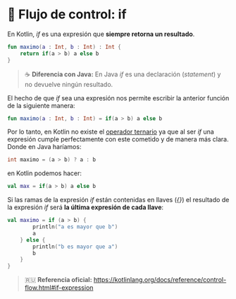 # :twisted_rightwards_arrows: Flujo de control: if

En Kotlin, _if_ es una expresión que **siempre retorna un resultado**.

```kotlin
fun maximo(a : Int, b : Int) : Int {
    return if(a > b) a else b
}
```

>:coffee: **Diferencia con Java:** En Java _if_ es una declaración (_statement_) y no devuelve ningún resultado.

El hecho de que _if_ sea una expresión nos permite escribir la anterior función de la siguiente manera:

```kotlin
fun maximo(a : Int, b : Int) = if(a > b) a else b
```

Por lo tanto, en Kotlin no existe el [operador ternario](https://es.wikipedia.org/wiki/Operador_ternario#Java.2C_JSP) ya que al ser _if_ una expresión cumple perfectamente con este cometido y de manera más clara. Donde en Java haríamos:

```java
int maximo = (a > b) ? a : b
```

en Kotlin podemos hacer:

```kotlin
val max = if(a > b) a else b
```

Si las ramas de la expresión _if_ están contenidas en llaves (_{}_) el resultado de la expresión _if_ será **la última expresión de cada llave**:

```kotlin
val maximo = if (a > b) {
        println("a es mayor que b")
        a
    } else {
        println("b es mayor que a")
        b
    }
}
```

>:ru: **Referencia oficial:** https://kotlinlang.org/docs/reference/control-flow.html#if-expression